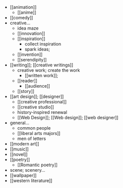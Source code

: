 - [[animation]]
    - [[anime]]
- [[comedy]]
- creative...
    - idea maze
    - [[innovation]]
    - [[inspiration]]
        - collect inspiration
        - spark ideas; 
    - [[invention]]
    - [[serendipity]]
- [[writing]]; [[creative writings]]
    - creative work; create the work
        - [[written work]];
    - [[reader]]
        - [[audience]]
    - [[story]]
- [[art design]]; [[designer]]
    - [[creative professional]]
    - [[creative studio]]
    - history-inspired renewal
    - [[Web Design]]; [[Web design]]; [[web designer]]
- general...
    - common people
    - [[liberal arts majors]]
    - men of letters
- [[modern art]]
- [[music]]
- [[novel]]
- [[poetry]]
    - [[Romantic poetry]]
- scene; scenery...
- [[wallpaper]]
- [[western literature]]
